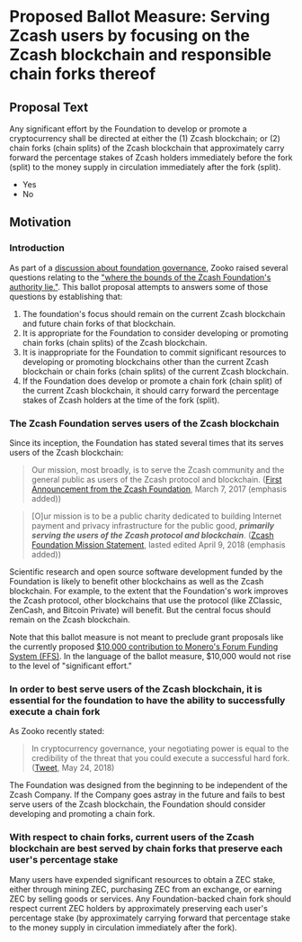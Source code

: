 # Proposed Ballot Measure:  Serving Zcash users by focusing on the Zcash blockchain and responsible chain forks thereof

## Proposal Text

Any significant effort by the Foundation to develop or promote a cryptocurrency shall be directed at either the (1) Zcash blockchain; or (2) chain forks (chain splits) of the Zcash blockchain that approximately carry forward the percentage stakes of Zcash holders immediately before the fork (split) to the money supply in circulation immediately after the fork (split).

- Yes
- No


## Motivation

### Introduction
As part of a [discussion about foundation governance](https://github.com/ZcashFoundation/ZcashFoundation/issues/56), Zooko raised several questions relating to the ["where the bounds of the Zcash Foundation's authority lie."](https://github.com/ZcashFoundation/ZcashFoundation/issues/56#issuecomment-357319825). This ballot proposal attempts to answers some of those questions by establishing that:

1. The foundation's focus should remain on the current Zcash blockchain and future chain forks of that blockchain.
2. It is appropriate for the Foundation to consider developing or promoting chain forks (chain splits) of the Zcash blockchain.
3. It is inappropriate for the Foundation to commit significant resources to developing or promoting blockchains other than the current Zcash blockchain or chain forks (chain splits) of the current Zcash blockchain.
4. If the Foundation does develop or promote a chain fork (chain split) of the current Zcash blockchain, it should carry forward the percentage stakes of Zcash holders at the time of the fork (split).

### The Zcash Foundation serves users of the Zcash blockchain

Since its inception, the Foundation has stated several times that its serves users of the Zcash blockchain:


> Our mission, most broadly, is to serve the Zcash community and the general public as users of the Zcash protocol and blockchain.
> ([First Announcement from the Zcash Foundation](https://z.cash.foundation//blog/hello-world/), March 7, 2017 (emphasis added))

> [O]ur mission is to be a public charity dedicated to building Internet payment and privacy infrastructure for the public good, ___primarily serving the users of the Zcash protocol and blockchain___.
> ([Zcash Foundation Mission Statement](https://github.com/ZcashFoundation/ZcashFoundation/blob/master/MISSION.md), lasted edited April 9, 2018 (emphasis added))

Scientific research and open source software development funded by the Foundation is likely to benefit other blockchains as well as the Zcash blockchain. For example, to the extent that the Foundation's work improves the Zcash protocol, other blockchains that use the protocol (like ZClassic, ZenCash, and Bitcoin Private) will benefit.  But the central focus should remain on the Zcash blockchain.

Note that this ballot measure is not meant to preclude grant proposals like the currently proposed [$10,000 contribution to Monero's Forum Funding System (FFS)](https://github.com/ZcashFoundation/GrantProposals-2018Q2/issues/17). In the language of the ballot measure, $10,000 would not rise to the level of "significant effort."

### In order to best serve users of the Zcash blockchain, it is essential for the foundation to have the ability to successfully execute a chain fork

As Zooko recently stated:

> In cryptocurrency governance, your negotiating power is equal to the credibility of the threat that you could execute a successful hard fork.
> ([Tweet](https://twitter.com/zooko/status/999735875947790336), May 24, 2018)

The Foundation was designed from the beginning to be independent of the Zcash Company. If the Company goes astray in the future and fails to best serve users of the Zcash blockchain, the Foundation should consider developing and promoting a chain fork.

### With respect to chain forks, current users of the Zcash blockchain are best served by chain forks that preserve each user's percentage stake 

Many users have expended significant resources to obtain a ZEC stake, either through mining ZEC, purchasing ZEC from an exchange, or earning ZEC by selling goods or services. Any Foundation-backed chain fork should respect current ZEC holders by approximately preserving each user's percentage stake (by approximately carrying forward that percentage stake to the money supply in circulation immediately after the fork).
